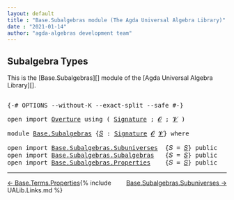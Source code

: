```yaml
---
layout: default
title : "Base.Subalgebras module (The Agda Universal Algebra Library)"
date : "2021-01-14"
author: "agda-algebras development team"
---
```


## <a id="subalgebra-types">Subalgebra Types</a>

This is the [Base.Subalgebras][] module of the [Agda Universal Algebra Library][].

<pre class="Agda">

<a id="306" class="Symbol">{-#</a> <a id="310" class="Keyword">OPTIONS</a> <a id="318" class="Pragma">--without-K</a> <a id="330" class="Pragma">--exact-split</a> <a id="344" class="Pragma">--safe</a> <a id="351" class="Symbol">#-}</a>

<a id="356" class="Keyword">open</a> <a id="361" class="Keyword">import</a> <a id="368" href="Overture.html" class="Module">Overture</a> <a id="377" class="Keyword">using</a> <a id="383" class="Symbol">(</a> <a id="385" href="Overture.Signatures.html#3282" class="Function">Signature</a> <a id="395" class="Symbol">;</a> <a id="397" href="Overture.Signatures.html#648" class="Generalizable">𝓞</a> <a id="399" class="Symbol">;</a> <a id="401" href="Overture.Signatures.html#650" class="Generalizable">𝓥</a> <a id="403" class="Symbol">)</a>

<a id="406" class="Keyword">module</a> <a id="413" href="Base.Subalgebras.html" class="Module">Base.Subalgebras</a> <a id="430" class="Symbol">{</a><a id="431" href="Base.Subalgebras.html#431" class="Bound">𝑆</a> <a id="433" class="Symbol">:</a> <a id="435" href="Overture.Signatures.html#3282" class="Function">Signature</a> <a id="445" href="Overture.Signatures.html#648" class="Generalizable">𝓞</a> <a id="447" href="Overture.Signatures.html#650" class="Generalizable">𝓥</a><a id="448" class="Symbol">}</a> <a id="450" class="Keyword">where</a>

<a id="457" class="Keyword">open</a> <a id="462" class="Keyword">import</a> <a id="469" href="Base.Subalgebras.Subuniverses.html" class="Module">Base.Subalgebras.Subuniverses</a>  <a id="500" class="Symbol">{</a><a id="501" class="Argument">𝑆</a> <a id="503" class="Symbol">=</a> <a id="505" href="Base.Subalgebras.html#431" class="Bound">𝑆</a><a id="506" class="Symbol">}</a> <a id="508" class="Keyword">public</a>
<a id="515" class="Keyword">open</a> <a id="520" class="Keyword">import</a> <a id="527" href="Base.Subalgebras.Subalgebras.html" class="Module">Base.Subalgebras.Subalgebras</a>   <a id="558" class="Symbol">{</a><a id="559" class="Argument">𝑆</a> <a id="561" class="Symbol">=</a> <a id="563" href="Base.Subalgebras.html#431" class="Bound">𝑆</a><a id="564" class="Symbol">}</a> <a id="566" class="Keyword">public</a>
<a id="573" class="Keyword">open</a> <a id="578" class="Keyword">import</a> <a id="585" href="Base.Subalgebras.Properties.html" class="Module">Base.Subalgebras.Properties</a>    <a id="616" class="Symbol">{</a><a id="617" class="Argument">𝑆</a> <a id="619" class="Symbol">=</a> <a id="621" href="Base.Subalgebras.html#431" class="Bound">𝑆</a><a id="622" class="Symbol">}</a> <a id="624" class="Keyword">public</a>
</pre>

--------------------------------------

<span style="float:left;">[← Base.Terms.Properties](Base.Terms.Properties.html)</span>
<span style="float:right;">[Base.Subalgebras.Subuniverses →](Base.Subalgebras.Subuniverses.html)</span>

{% include UALib.Links.md %}
